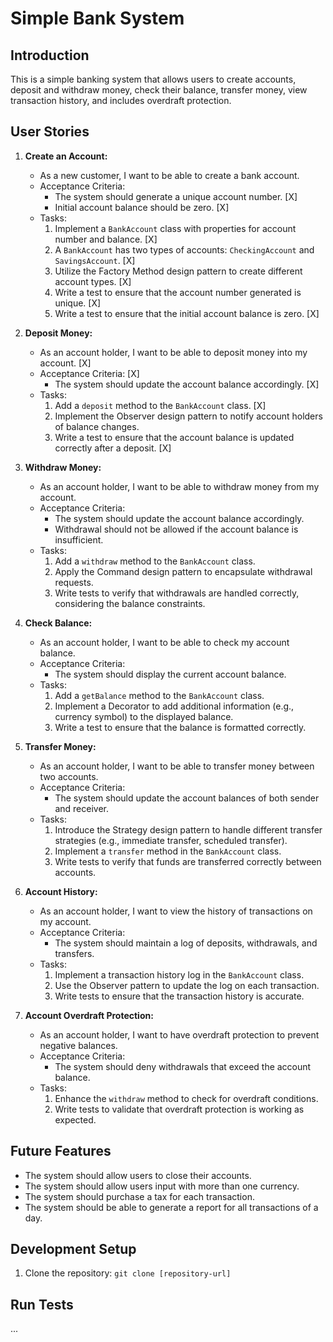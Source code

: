 # Simple Bank System

## Introduction

This is a simple banking system that allows users to create accounts, deposit and withdraw money, check their balance, transfer money, view transaction history, and includes overdraft protection.

## User Stories

1. **Create an Account:**
   - As a new customer, I want to be able to create a bank account.
   - Acceptance Criteria:
     - The system should generate a unique account number. [X]
     - Initial account balance should be zero. [X]
   - Tasks:
     1. Implement a `BankAccount` class with properties for account number and balance. [X]
     2. A `BankAccount` has two types of accounts: `CheckingAccount` and `SavingsAccount`. [X]
     3. Utilize the Factory Method design pattern to create different account types. [X]
     4. Write a test to ensure that the account number generated is unique. [X]
     5. Write a test to ensure that the initial account balance is zero. [X]

2. **Deposit Money:**
   - As an account holder, I want to be able to deposit money into my account. [X]
   - Acceptance Criteria: [X]
     - The system should update the account balance accordingly. [X]
   - Tasks:
     1. Add a `deposit` method to the `BankAccount` class. [X]
     2. Implement the Observer design pattern to notify account holders of balance changes. 
     3. Write a test to ensure that the account balance is updated correctly after a deposit. [X]

3. **Withdraw Money:**
   - As an account holder, I want to be able to withdraw money from my account.
   - Acceptance Criteria:
     - The system should update the account balance accordingly.
     - Withdrawal should not be allowed if the account balance is insufficient.
   - Tasks:
     1. Add a `withdraw` method to the `BankAccount` class.
     2. Apply the Command design pattern to encapsulate withdrawal requests.
     3. Write tests to verify that withdrawals are handled correctly, considering the balance constraints.

4. **Check Balance:**
   - As an account holder, I want to be able to check my account balance.
   - Acceptance Criteria:
     - The system should display the current account balance.
   - Tasks:
     1. Add a `getBalance` method to the `BankAccount` class.
     2. Implement a Decorator to add additional information (e.g., currency symbol) to the displayed balance.
     3. Write a test to ensure that the balance is formatted correctly.

5. **Transfer Money:**
   - As an account holder, I want to be able to transfer money between two accounts.
   - Acceptance Criteria:
     - The system should update the account balances of both sender and receiver.
   - Tasks:
     1. Introduce the Strategy design pattern to handle different transfer strategies (e.g., immediate transfer, scheduled transfer).
     2. Implement a `transfer` method in the `BankAccount` class.
     3. Write tests to verify that funds are transferred correctly between accounts.

6. **Account History:**
   - As an account holder, I want to view the history of transactions on my account.
   - Acceptance Criteria:
     - The system should maintain a log of deposits, withdrawals, and transfers.
   - Tasks:
     1. Implement a transaction history log in the `BankAccount` class.
     2. Use the Observer pattern to update the log on each transaction.
     3. Write tests to ensure that the transaction history is accurate.

7. **Account Overdraft Protection:**
   - As an account holder, I want to have overdraft protection to prevent negative balances.
   - Acceptance Criteria:
     - The system should deny withdrawals that exceed the account balance.
   - Tasks:
     1. Enhance the `withdraw` method to check for overdraft conditions.
     2. Write tests to validate that overdraft protection is working as expected.


## Future Features
- The system should allow users to close their accounts.
- The system should allow users input with more than one currency.
- The system should purchase a tax for each transaction.
- The system should be able to generate a report for all transactions of a day.

## Development Setup

1. Clone the repository: `git clone [repository-url]`

## Run Tests

...
